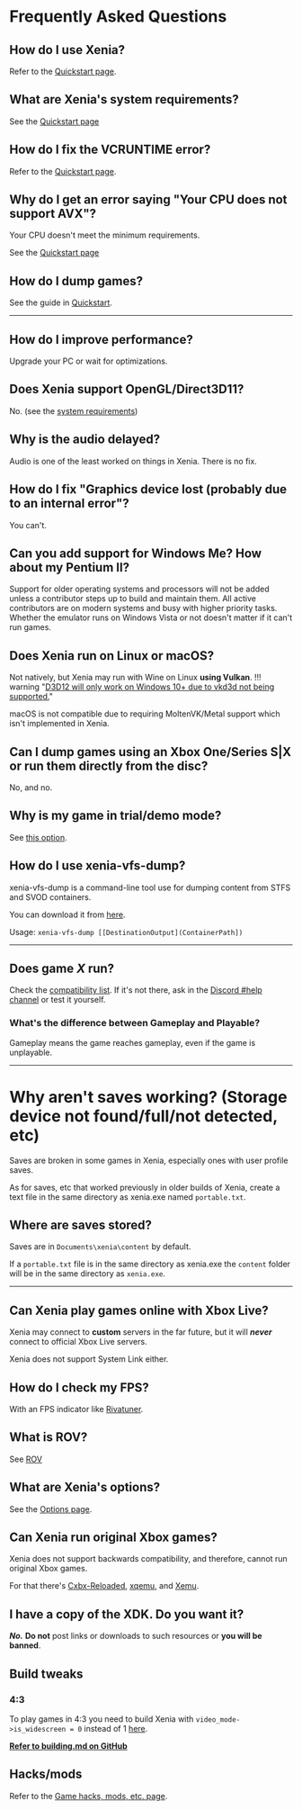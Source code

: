 # Frequently Asked Questions

## How do I use Xenia?

Refer to the [Quickstart page](quickstart).

## What are Xenia's system requirements?

See the [Quickstart page](quickstart/system_requirements)

## How do I fix the VCRUNTIME error?

Refer to the [Quickstart page](quickstart).

## Why do I get an error saying "Your CPU does not support AVX"?

Your CPU doesn't meet the minimum requirements.

See the [Quickstart page](quickstart/system_requirements)

## How do I dump games?

See the guide in [Quickstart](quickstart/dumping).

---

## How do I improve performance?

Upgrade your PC or wait for optimizations.

## Does Xenia support OpenGL/Direct3D11?

No. (see the [system requirements](https://github.com/xenia-project/xenia/wiki/Quickstart#system-requirements))

## Why is the audio delayed?

Audio is one of the least worked on things in Xenia. There is no fix.

## How do I fix "Graphics device lost (probably due to an internal error"?

You can't.

## Can you add support for Windows Me? How about my Pentium II?

Support for older operating systems and processors will not be added unless a
contributor steps up to build and maintain them. All active contributors are on
modern systems and busy with higher priority tasks. Whether the emulator runs on
Windows Vista or not doesn't matter if it can't run games.

## Does Xenia run on Linux or macOS?

Not natively, but Xenia may run with Wine on Linux **using Vulkan**.
!!! warning "[D3D12 will only work on Windows 10+ due to vkd3d not being supported.](https://github.com/xenia-project/xenia/wiki/Quickstart#minimum)"

macOS is not compatible due to requiring MoltenVK/Metal support which isn't implemented in Xenia.

## Can I dump games using an Xbox One/Series S|X or run them directly from the disc?

No, and no.

## Why is my game in trial/demo mode?

See [this option](https://github.com/xenia-project/xenia/wiki/Options#Run_games_as_fullactivated).

## How do I use xenia-vfs-dump?
xenia-vfs-dump is a command-line tool use for dumping content from STFS and SVOD containers.

You can download it from [here](https://github.com/xenia-project/release-builds-windows/releases/latest/xenia.zip).

Usage: `xenia-vfs-dump [[DestinationOutput](ContainerPath])`

---

## Does game *X* run?
Check the [compatibility list](https://github.com/xenia-project/game-compatibility#game-compatibility). If it's not there, ask in the [Discord #help channel](https://discord.gg/Q9mxZf9) or test it yourself.

<!--- TODO(halotroop2288): Solve the dynamic compatibility tracker problem

??? info "Compatibility List"
    <iframe style="background-color: white;" src="https://azu.github.io/github-issue-widget/?owner=xenia-project&repo=game-compatibility&limit=100&state=open&label=state-playable" allowtransparency="false" frameborder="yes" scrolling="yes" width="100%"></iframe>

--->

### What's the difference between Gameplay and Playable?
Gameplay means the game reaches gameplay, even if the game is unplayable.

---

# Why aren't saves working? (Storage device not found/full/not detected, etc)

Saves are broken in some games in Xenia, especially ones with user profile saves.

As for saves, etc that worked previously in older builds of Xenia, create a text file in the same directory as xenia.exe named `portable.txt`.

## Where are saves stored?

Saves are in `Documents\xenia\content` by default.

If a `portable.txt` file is in the same directory as xenia.exe the `content` folder will be in the same directory as `xenia.exe`.

<!---
# How do I transfer saves to/from Xenia?
--->

---

## Can Xenia play games online with Xbox Live?

Xenia may connect to **custom** servers in the far future, but it will ***never*** connect to official Xbox Live servers.

Xenia does not support System Link either.

## How do I check my FPS?

With an FPS indicator like [Rivatuner](https://www.guru3d.com/files-details/rtss-rivatuner-statistics-server-download.html).

## What is ROV?

See [ROV](https://github.com/xenia-project/xenia/wiki/ROV)

## What are Xenia's options?

See the [Options page](https://github.com/xenia-project/xenia/Options).

## Can Xenia run original Xbox games?

Xenia does not support backwards compatibility, and therefore, cannot run original Xbox games.

For that there's [Cxbx-Reloaded](https://github.com/Cxbx-Reloaded/Cxbx-Reloaded), [xqemu](https://github.com/xqemu/xqemu), and [Xemu](https://github.com/mborgerson/xemu).

## I have a copy of the XDK. Do you want it?

***No.*** **Do not** post links or downloads to such resources or **you will be banned**.

## Build tweaks
### 4:3

To play games in 4:3 you need to build Xenia with `video_mode->is_widescreen = 0` instead of 1 [here](https://github.com/xenia-project/xenia/blob/master/src/xenia/kernel/xboxkrnl/xboxkrnl_video.cc#L138).

**[Refer to building.md on GitHub](https://github.com/xenia-project/xenia/blob/master/docs/building.md)**

## Hacks/mods

Refer to the [Game hacks, mods, etc. page](https://github.com/xenia-project/xenia/wiki/Game-hacks,-mods,-etc).
